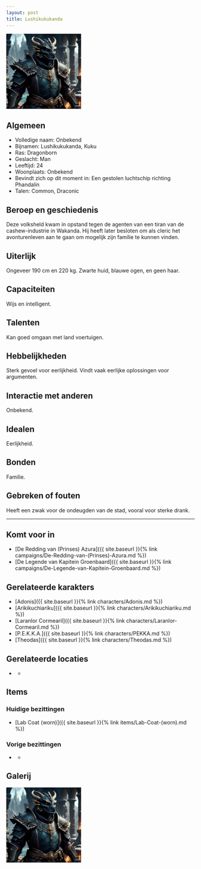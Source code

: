 ```yaml
---
layout: post
title: Lushikukukanda
---
```


<img src="../images/Lushikukukanda.jpg" alt="Lushikukukanda" width=200>

## Algemeen
* Volledige naam: Onbekend
* Bijnamen: Lushikukukanda, Kuku
* Ras: Dragonborn
* Geslacht: Man
* Leeftijd: 24
* Woonplaats: Onbekend
* Bevindt zich op dit moment in: Een gestolen luchtschip richting Phandalin
* Talen: Common, Draconic

## Beroep en geschiedenis
Deze volksheld kwam in opstand tegen de agenten van een tiran van de cashew-industrie in Wakanda. Hij heeft later besloten om als cleric het avonturenleven aan te gaan om mogelijk zijn familie te kunnen vinden.

## Uiterlijk
Ongeveer 190 cm en 220 kg. Zwarte huid, blauwe ogen, en geen haar.

## Capaciteiten
Wijs en intelligent.

## Talenten
Kan goed omgaan met land voertuigen.

## Hebbelijkheden
Sterk gevoel voor eerlijkheid. Vindt vaak eerlijke oplossingen voor argumenten.

## Interactie met anderen
Onbekend.

## Idealen
Eerlijkheid.

## Bonden
Familie.

## Gebreken of fouten
Heeft een zwak voor de ondeugden van de stad, vooral voor sterke drank.

---

## Komt voor in
* [De Redding van (Prinses) Azura]({{ site.baseurl }}{% link campaigns/De-Redding-van-(Prinses)-Azura.md %})
* [De Legende van Kapitein Groenbaard]({{ site.baseurl }}{% link campaigns/De-Legende-van-Kapitein-Groenbaard.md %})

## Gerelateerde karakters
* [Adonis]({{ site.baseurl }}{% link characters/Adonis.md %})
* [Arikikuchiariku]({{ site.baseurl }}{% link characters/Arikikuchiariku.md %})
* [Laranlor Cormearil]({{ site.baseurl }}{% link characters/Laranlor-Cormearil.md %})
* [P.E.K.K.A.]({{ site.baseurl }}{% link characters/PEKKA.md %})
* [Theodas]({{ site.baseurl }}{% link characters/Theodas.md %})

## Gerelateerde locaties
* -

## Items

### Huidige bezittingen
* [Lab Coat (worn)]({{ site.baseurl }}{% link items/Lab-Coat-(worn).md %})

### Vorige bezittingen
* -

## Galerij
<img src="../images/Lushikukukanda.jpg" alt="Lushikukukanda" width=200>